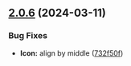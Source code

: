 ## [2.0.6](https://github.com/taskany-inc/icons/compare/v2.0.5...v2.0.6) (2024-03-11)


### Bug Fixes

* **Icon:** align by middle ([732f50f](https://github.com/taskany-inc/icons/commit/732f50f24017721e3d8020d93cab64160792fe14))

